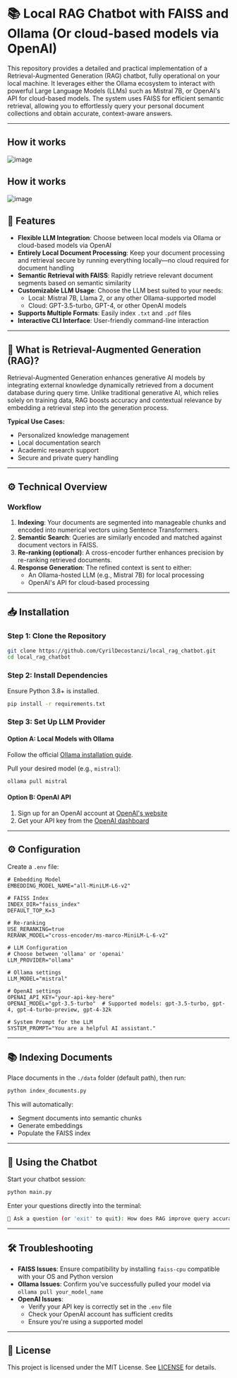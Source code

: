 # 📚 Local RAG Chatbot with FAISS and Ollama (Or cloud-based models via OpenAI)

This repository provides a detailed and practical implementation of a Retrieval-Augmented Generation (RAG) chatbot, fully operational on your local machine. It leverages either the Ollama ecosystem to interact with powerful Large Language Models (LLMs) such as Mistral 7B, or OpenAI's API for cloud-based models. The system uses FAISS for efficient semantic retrieval, allowing you to effortlessly query your personal document collections and obtain accurate, context-aware answers.

---
## How it works

![image](https://github.com/user-attachments/assets/a816b9de-a0dd-406b-b382-0e335ff91902)



## How it works

![image](https://github.com/user-attachments/assets/a816b9de-a0dd-406b-b382-0e335ff91902)

## 🚀 Features

-   **Flexible LLM Integration**: Choose between local models via Ollama or cloud-based models via OpenAI
-   **Entirely Local Document Processing**: Keep your document processing and retrieval secure by running everything locally—no cloud required for document handling
-   **Semantic Retrieval with FAISS**: Rapidly retrieve relevant document segments based on semantic similarity
-   **Customizable LLM Usage**: Choose the LLM best suited to your needs:
    -   Local: Mistral 7B, Llama 2, or any other Ollama-supported model
    -   Cloud: GPT-3.5-turbo, GPT-4, or other OpenAI models
-   **Supports Multiple Formats**: Easily index `.txt` and `.pdf` files
-   **Interactive CLI Interface**: User-friendly command-line interaction

---

## 📖 What is Retrieval-Augmented Generation (RAG)?

Retrieval-Augmented Generation enhances generative AI models by integrating external knowledge dynamically retrieved from a document database during query time. Unlike traditional generative AI, which relies solely on training data, RAG boosts accuracy and contextual relevance by embedding a retrieval step into the generation process.

**Typical Use Cases:**

-   Personalized knowledge management
-   Local documentation search
-   Academic research support
-   Secure and private query handling

---

## ⚙️ Technical Overview

### Workflow

1. **Indexing**: Your documents are segmented into manageable chunks and encoded into numerical vectors using Sentence Transformers.
2. **Semantic Search**: Queries are similarly encoded and matched against document vectors in FAISS.
3. **Re-ranking (optional)**: A cross-encoder further enhances precision by re-ranking retrieved documents.
4. **Response Generation**: The refined context is sent to either:
    - An Ollama-hosted LLM (e.g., Mistral 7B) for local processing
    - OpenAI's API for cloud-based processing

---

## 📥 Installation

### Step 1: Clone the Repository

```bash
git clone https://github.com/CyrilDecostanzi/local_rag_chatbot.git
cd local_rag_chatbot
```

### Step 2: Install Dependencies

Ensure Python 3.8+ is installed.

```bash
pip install -r requirements.txt
```

### Step 3: Set Up LLM Provider

#### Option A: Local Models with Ollama

Follow the official [Ollama installation guide](https://github.com/ollama/ollama).

Pull your desired model (e.g., `mistral`):

```bash
ollama pull mistral
```

#### Option B: OpenAI API

1. Sign up for an OpenAI account at [OpenAI's website](https://openai.com)
2. Get your API key from the [OpenAI dashboard](https://platform.openai.com/api-keys)

---

## ⚙️ Configuration

Create a `.env` file:

```env
# Embedding Model
EMBEDDING_MODEL_NAME="all-MiniLM-L6-v2"

# FAISS Index
INDEX_DIR="faiss_index"
DEFAULT_TOP_K=3

# Re-ranking
USE_RERANKING=true
RERANK_MODEL="cross-encoder/ms-marco-MiniLM-L-6-v2"

# LLM Configuration
# Choose between 'ollama' or 'openai'
LLM_PROVIDER="ollama"

# Ollama settings
LLM_MODEL="mistral"

# OpenAI settings
OPENAI_API_KEY="your-api-key-here"
OPENAI_MODEL="gpt-3.5-turbo"  # Supported models: gpt-3.5-turbo, gpt-4, gpt-4-turbo-preview, gpt-4-32k

# System Prompt for the LLM
SYSTEM_PROMPT="You are a helpful AI assistant."
```

---

## 📚 Indexing Documents

Place documents in the `./data` folder (default path), then run:

```bash
python index_documents.py
```

This will automatically:

-   Segment documents into semantic chunks
-   Generate embeddings
-   Populate the FAISS index

---

## 🤖 Using the Chatbot

Start your chatbot session:

```bash
python main.py
```

Enter your questions directly into the terminal:

```bash
💬 Ask a question (or 'exit' to quit): How does RAG improve query accuracy?
```

---

## 🛠 Troubleshooting

-   **FAISS Issues**: Ensure compatibility by installing `faiss-cpu` compatible with your OS and Python version
-   **Ollama Issues**: Confirm you've successfully pulled your model via `ollama pull your_model_name`
-   **OpenAI Issues**:
    -   Verify your API key is correctly set in the `.env` file
    -   Check your OpenAI account has sufficient credits
    -   Ensure you're using a supported model

---

## 📜 License

This project is licensed under the MIT License. See [LICENSE](LICENSE) for details.
